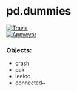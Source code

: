# pd.dummies

[![Travis](https://img.shields.io/travis/pierreguillot/pd.dummies.svg?label=travis)](https://travis-ci.org/pierreguillot/pd.dummies)  
[![Appveyor](https://img.shields.io/appveyor/ci/pierreguillot/pd.dummies.svg?label=appveyor)](https://ci.appveyor.com/project/pierreguillot/pd.dummies/history)  

### Objects:
* crash
* pak
* leeloo
* connected~
